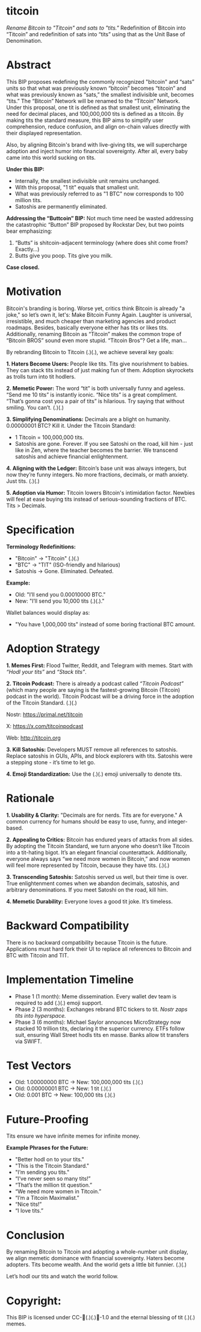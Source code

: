 # titcoin
_Rename Bitcoin to "Titcoin" and sats to "tits."_
Redefinition of Bitcoin into “Titcoin” and redefinition of sats into “tits” using that as the Unit Base of Denomination.

# Abstract
This BIP proposes redefining the commonly recognized "bitcoin" and “sats” units so that what was previously known “bitcoin” becomes “titcoin” and what was previously known as “sats,” the smallest indivisible unit, becomes “tits.” The “Bitcoin” Network will be renamed to the “Titcoin” Network. Under this proposal, one tit is defined as that smallest unit, eliminating the need for decimal places, and 100,000,000 tits is defined as a titcoin. By making tits the standard measure, this BIP aims to simplify user comprehension, reduce confusion, and align on-chain values directly with their displayed representation.

Also, by aligning Bitcoin's brand with live-giving tits, we will supercharge adoption and inject humor into financial sovereignty. After all, every baby came into this world sucking on tits.

**Under this BIP:**
- Internally, the smallest indivisible unit remains unchanged.
- With this proposal, "1 tit" equals that smallest unit.
- What was previously referred to as "1 BTC" now corresponds to 100 million tits.
- Satoshis are permanently eliminated.

**Addressing the “Buttcoin” BIP:** 
Not much time need be wasted addressing the catastrophic “Button” BIP proposed by Rockstar Dev, but two points bear emphasizing:

1. “Butts” is shitcoin-adjacent terminology (where does shit come from? Exactly…)
2. Butts give you poop. Tits give you milk.

**Case closed.**

# Motivation
Bitcoin's branding is boring. Worse yet, critics think Bitcoin is already "a joke," so let’s own it, let's: Make Bitcoin Funny Again. Laughter is universal, irresistible, and much cheaper than marketing agencies and product roadmaps. Besides, basically everyone either has tits or likes tits. Additionally, renaming Bitcoin as “Titcoin” makes the common trope of “Bitcoin BROS” sound even more stupid. “Titcoin Bros”? Get a life, man… 

By rebranding Bitcoin to Titcoin (.)(.), we achieve several key goals:

**1. Haters Become Users:**
People like tits. Tits give nourishment to babies. They can stack tits instead of just making fun of them. Adoption skyrockets as trolls turn into tit hodlers.

**2. Memetic Power:**
The word “tit” is both universally funny and ageless. “Send me 10 tits” is instantly iconic. “Nice tits” is a great compliment. “That’s gonna cost you a pair of tits” is hilarious. Try saying that without smiling. You can’t. (.)(.)

**3. Simplifying Denominations:**
Decimals are a blight on humanity. 0.00000001 BTC? Kill it. Under the Titcoin Standard:

   - 1 Titcoin = 100,000,000 tits.
   - Satoshis are gone. Forever. If you see Satoshi on the road, kill him - just like in Zen, where the teacher becomes the barrier. We transcend satoshis and achieve financial enlightenment.

**4. Aligning with the Ledger:**
Bitcoin’s base unit was always integers, but now they’re funny integers. No more fractions, decimals, or math anxiety. Just tits. (.)(.)

**5. Adoption via Humor:**
Titcoin lowers Bitcoin's intimidation factor. Newbies will feel at ease buying tits instead of serious-sounding fractions of BTC. Tits > Decimals.

# Specification
**Terminology Redefinitions:**
- "Bitcoin" → "Titcoin" (.)(.)
- "BTC" → "TIT" (ISO-friendly and hilarious)
- Satoshis → Gone. Eliminated. Defeated.

**Example:**

- Old: "I’ll send you 0.00010000 BTC."
- New: "I’ll send you 10,000 tits (.)(.)."

Wallet balances would display as:

- "You have 1,000,000 tits" instead of some boring fractional BTC amount.

# Adoption Strategy

**1. Memes First:**
Flood Twitter, Reddit, and Telegram with memes. Start with *“Hodl your tits”* and *“Stack tits”*.

**2. Titcoin Podcast:**
There is already a podcast called _“Titcoin Podcast”_ (which many people are saying is the fastest-growing Bitcoin (Titcoin) podcast in the world). Titcoin Podcast will be a driving force in the adoption of the Titcoin Standard. (.)(.)

Nostr: https://primal.net/titcoin

X: https://x.com/titcoinpodcast 

Web: http://titcoin.org 

**3. Kill Satoshis:**
   Developers MUST remove all references to satoshis. Replace satoshis in GUIs, APIs, and block explorers with tits. Satoshis were a stepping stone - it’s time to let go.

**4. Emoji Standardization:**
   Use the (.)(.) emoji universally to denote tits.


# Rationale

**1. Usability & Clarity:**
"Decimals are for nerds. Tits are for everyone." A common currency for humans should be easy to use, funny, and integer-based.

**2. Appealing to Critics:**
Bitcoin has endured years of attacks from all sides. By adopting the Titcoin Standard, we turn anyone who doesn’t like Titcoin into a tit-hating bigot. It’s an elegant financial counterattack. Additionally, everyone always says “we need more women in Bitcoin,” and now women will feel more represented by Titcoin, because they have tits. (.)(.)

**3. Transcending Satoshis:**
Satoshis served us well, but their time is over. True enlightenment comes when we abandon decimals, satoshis, and arbitrary denominations. If you meet Satoshi on the road, kill him.

**4. Memetic Durability:**
Everyone loves a good tit joke. It’s timeless.

# Backward Compatibility

There is no backward compatibility because Titcoin is the future. Applications must hard fork their UI to replace all references to Bitcoin and BTC with Titcoin and TIT.

# Implementation Timeline

- Phase 1 (1 month): Meme dissemination. Every wallet dev team is required to add (.)(.) emoji support.
- Phase 2 (3 months): Exchanges rebrand BTC tickers to tit. *Nostr zaps tits into hyperspace.*
- Phase 3 (6 months): Michael Saylor announces MicroStrategy now stacked 10 trillion tits, declaring it the superior currency. ETFs follow suit, ensuring Wall Street hodls tits en masse. Banks allow tit transfers via SWIFT.

# Test Vectors

- Old: 1.00000000 BTC → New: 100,000,000 tits (.)(.)
- Old: 0.00000001 BTC → New: 1 tit (.)(.)
- Old: 0.001 BTC → New: 100,000 tits (.)(.)

# Future-Proofing

Tits ensure we have infinite memes for infinite money.

**Example Phrases for the Future:**
- "Better hodl on to your tits."
- "This is the Titcoin Standard."
- "I’m sending you tits."
- “I’ve never seen so many tits!”
- “That’s the million tit question.”
- “We need more women in Titcoin.”
- “I’m a Titcoin Maximalist.”
- “Nice tits!”
- “I love tits.”

# Conclusion

By renaming Bitcoin to Titcoin and adopting a whole-number unit display, we align memetic dominance with financial sovereignty. Haters become adopters. Tits become wealth. And the world gets a little bit funnier. (.)(.)

Let’s hodl our tits and watch the world follow.

# Copyright:
This BIP is licensed under CC-🫱(.)(.)🫲-1.0 and the eternal blessing of tit (.)(.) memes.
